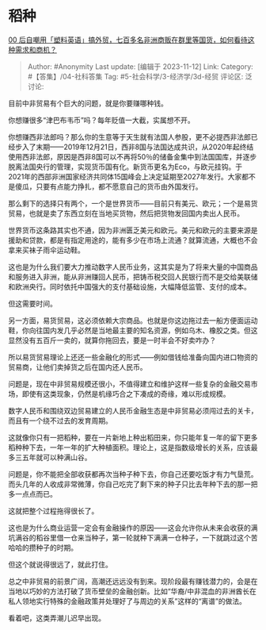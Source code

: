 # 稻种
[00 后自嘲用「塑料英语」搞外贸，七百多名非洲商贩在群里等国货，如何看待这种需求和商机？](https://www.zhihu.com/question/629774496/answer/3285937157)

> Author: #Anonymity
> Last update: [编辑于 2023-11-12]
> Link:
> Category: #【答集】/04-社科答集
> Tag: #5-社会科学/3-经济学/3d-经贸
> 评论区:
> 泛讨论:

目前中非贸易有个巨大的问题，就是你要赚哪种钱。

你想赚很多“津巴布韦币”吗？每年贬值一大截，实属想不开。

你想赚西非法郎吗？那么你的生意等于天生就有法国人参股，更不必提西非法郎已经步入了末期——2019年12月21日，西非8国与法国达成共识，从2020年起终结使用西非法郎，原因是西非8国可以不再将50％的储备金集中到法国国库，并逐步脱离法国央行的管理，实现货币国有化。新货币更名为Eco，与欧元挂钩。于2021年的西部非洲国家经济共同体15国峰会上决定延期至2027年发行。大家都不是傻瓜，只要有点能力挣扎，都不愿意自己的货币由外国发行。

那么剩下的选择只有两个，一个是世界货币——目前只有美元、欧元；一个是易货贸易，也就是卖了东西立刻在当地买货物，然后把货物发回国内卖出人民币。

世界货币这条路其实也不通，因为非洲匮乏美元和欧元。美元和欧元的主要来源是援助和贷款，都是有指定用途的，能有多少在市场上流通？就算流通，大概也不会拿来买袜子雨伞运动鞋。

这也是为什么我们要大力推动数字人民币业务，这其实是为了将来大量的中国商品和服务进入非洲，能从非洲赚回人民币，把铸币税交回人民银行而不是交给美联储和欧洲央行。同时依托中国强大的支付基础设施，大幅降低监管、支付的成本。

但这需要时间。

另一方面，易货贸易，这必须依赖大宗商品。也就是你这边拖过去一船方便面运动鞋，你向往国内发几乎必然是当地最主要的知名资源，例如乌木、橡胶之类。但这显然没有五百斤一卖的，就算你拖回去，要是一时半会不好卖咋办？

所以易货贸易理论上还还一些金融化的形式——例如借钱给准备向国内进口物资的贸易商，让他们卖掉货之后在国内还人民币。

问题是，现在中非贸易规模还很小，不值得建立和维护这样一些复杂的金融交易市场，即使有这类现象，仍然是机缘巧合之下凑成的奇缘，难以形成规模。

数字人民币和围绕双边贸易建立的人民币金融生态是中非贸易必须闯过去的关卡，而且有一个绕不过去的发育周期。

这就像你只有一把稻种，要在一片新地上种出稻田来，你只能年复一年的留下更多稻种种下去，一年一年的扩大种植面积。理论上，这是指数级增长的关系，应该最多三五年就可以种满山谷。

问题是，你不能把全部收获都再次当种子种下去，你自己还要吃饭才有力气垦荒。而头几年的人收成非常微薄，你自己吃完了剩下来的种子只比去年种下去的那一把多一点点而已。

这就把整个过程拖得很长了。

这也是为什么商业运营一定会有金融操作的原因——这会允许你从未来会收获的满坑满谷的稻谷里借一仓来当种子，第一轮就种下满满一仓种子，一下就跳过这个苦哈哈的攒种子的时期。

但这个就说得很远了，就此打住。

总之中非贸易的前景广阔，高潮还远远没有到来。现阶段最有赚钱潜力的，会是在当地以巧妙的方法打破了货币壁垒的金融创新。比如“华裔/中非混血的非洲酋长在私人领地实行特殊的金融政策并处理好了与周边的关系”这样的“离谱”的做法。

看着吧，这类弄潮儿迟早出现。
